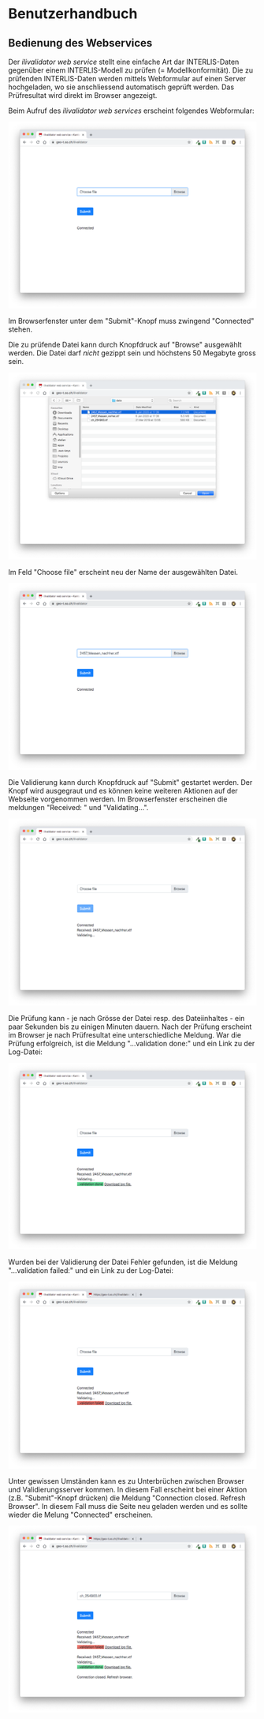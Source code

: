 # Benutzerhandbuch

## Bedienung des Webservices

Der *ilivalidator web service* stellt eine einfache Art dar INTERLIS-Daten gegenüber einem INTERLIS-Modell  zu prüfen (= Modellkonformität). Die zu prüfenden INTERLIS-Daten werden mittels Webformular auf einen Server hochgeladen, wo sie anschliessend automatisch geprüft werden. Das Prüfresultat wird direkt im Browser angezeigt. 

Beim Aufruf des *ilivalidator web services* erscheint folgendes Webformular:

![ilivalidator Startseite](./images/ilivalidator01.png)

Im Browserfenster unter dem "Submit"-Knopf muss zwingend "Connected" stehen. 

Die zu prüfende Datei kann durch Knopfdruck auf "Browse" ausgewählt werden. Die Datei darf *nicht* gezippt sein und höchstens 50 Megabyte gross sein.

![ilivalidator Dateidialog](./images/ilivalidator02.png)

Im Feld "Choose file" erscheint neu der Name der ausgewählten Datei.

![ilivalidator Datei ausgewählt](./images/ilivalidator03.png)

Die Validierung kann durch Knopfdruck auf "Submit" gestartet werden. Der Knopf wird ausgegraut und es können keine weiteren Aktionen auf der Webseite vorgenommen werden. Im Browserfenster erscheinen die meldungen "Received: <Dateiname>" und "Validating...". 

![ilivalidator Upload gestartet](./images/ilivalidator04.png)

Die Prüfung kann - je nach Grösse der Datei resp. des Dateiinhaltes - ein paar Sekunden bis zu einigen Minuten dauern. Nach der Prüfung erscheint im Browser je nach Prüfresultat eine unterschiedliche Meldung. War die Prüfung erfolgreich, ist die Meldung "...validation done:" und ein Link zu der Log-Datei:

![ilivalidator Validierung Ok](./images/ilivalidator05.png)

Wurden bei der Validierung der Datei Fehler gefunden, ist die Meldung "...validation failed:" und ein Link zu der Log-Datei:

![ilivalidator Validierung failed](./images/ilivalidator06.png)

Unter gewissen Umständen kann es zu Unterbrüchen zwischen Browser und Validierungsserver kommen. In diesem Fall erscheint bei einer Aktion (z.B. "Submit"-Knopf drücken) die Meldung "Connection closed. Refresh Browser". In diesem Fall muss die Seite neu geladen werden und es sollte wieder die Melung "Connected" erscheinen.

![ilivalidator connection closed](./images/ilivalidator07.png)
